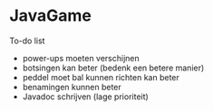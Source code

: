 # JavaGame
To-do list

- power-ups moeten verschijnen
- botsingen kan beter (bedenk een betere manier)
- peddel moet bal kunnen richten kan beter
- benamingen kunnen beter
- Javadoc schrijven (lage prioriteit)

